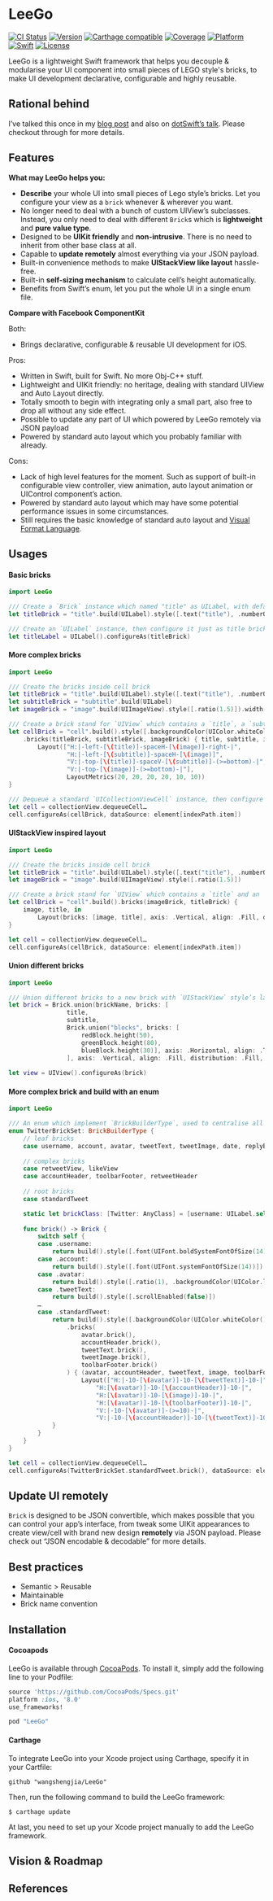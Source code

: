 # LeeGo

[![CI Status](http://img.shields.io/travis/wangshengjia/LeeGo.svg?style=flat)](https://travis-ci.org/wangshengjia/LeeGo)
[![Version](https://img.shields.io/cocoapods/v/LeeGo.svg?style=flat)](http://cocoapods.org/pods/LeeGo)
[![Carthage compatible](https://img.shields.io/badge/Carthage-compatible-4BC51D.svg?style=flat)](https://github.com/Carthage/Carthage)
[![Coverage](https://img.shields.io/codecov/c/github/wangshengjia/LeeGo.svg)](https://codecov.io/github/wangshengjia/LeeGo?branch=develop)
[![Platform](https://img.shields.io/badge/Platform-iOS-lightgray.svg?style=flat)](http://developer.apple.com)
[![Swift](https://img.shields.io/badge/Swift-2.2-orange.svg?style=flat)](https://swift.org)
[![License](https://img.shields.io/badge/License-MIT-blue.svg?style=flat)](https://tldrlegal.com/license/mit-license)

LeeGo is a lightweight Swift framework that helps you decouple & modularise your UI component into small pieces of LEGO style's bricks, to make UI development declarative, configurable and highly reusable.

## Rational behind
I’ve talked this once in my [blog post](https://medium.com/@victor_wang/build-your-cells-in-a-way-of-lego-fbf6a1133bb1#.ud8o1v5zl) and also on [dotSwift’s talk](http://www.thedotpost.com/2016/01/victor-wang-build-ios-ui-in-the-way-of-lego-bricks). Please checkout through for more details.

## Features

**What may LeeGo helps you:**

- **Describe** your whole UI into small pieces of Lego style’s bricks. Let you configure your view as a `brick` whenever & wherever you want.
- No longer need to deal with a bunch of custom UIView’s subclasses. Instead, you only need to deal with different `Brick`s which is **lightweight** and **pure value type**.
- Designed to be **UIKit friendly** and **non-intrusive**. There is no need to inherit from other base class at all.
- Capable to **update remotely** almost everything via your JSON payload.
- Built-in convenience methods to make **UIStackView like layout** hassle-free.
- Built-in **self-sizing mechanism** to calculate cell’s height automatically.
- Benefits from Swift’s enum, let you put the whole UI in a single enum file.

**Compare with Facebook ComponentKit**

Both:
- Brings declarative, configurable & reusable UI development for iOS.

Pros:
- Written in Swift, built for Swift. No more Obj-C++ stuff.
- Lightweight and UIKit friendly: no heritage, dealing with standard UIView and Auto Layout directly.
- Totally smooth to begin with integrating only a small part, also free to drop all without any side effect.
- Possible to update any part of UI which powered by LeeGo remotely via JSON payload
- Powered by standard auto layout which you probably familiar with already.

Cons:
- Lack of high level features for the moment. Such as support of built-in configurable view controller, view animation, auto layout animation or UIControl component’s action.
- Powered by standard auto layout which may have some potential performance issues in some circumstances.
- Still requires the basic knowledge of standard auto layout and [Visual Format Language](https://developer.apple.com/library/ios/documentation/UserExperience/Conceptual/AutolayoutPG/VisualFormatLanguage.html).

## Usages
#### Basic bricks

```swift
import LeeGo

/// Create a `Brick` instance which named "title" as UILabel, with default text "title" and zero `numberOfLines`
let titleBrick = "title".build(UILabel).style([.text("title"), .numberOfLines(0)])

/// Create an `UILabel` instance, then configure it just as title brick
let titleLabel = UILabel().configureAs(titleBrick)

```

#### More complex bricks

```swift
import LeeGo

/// Create the bricks inside cell brick
let titleBrick = "title".build(UILabel).style([.text("title"), .numberOfLines(0)])
let subtitleBrick = "subtitle".build(UILabel)
let imageBrick = "image".build(UIImageView).style([.ratio(1.5)]).width(68)

/// Create a brick stand for `UIView` which contains a `title`, a `subtitle` and an `image` inside, layout them with standard auto layout VFL.
let cellBrick = "cell".build().style([.backgroundColor(UIColor.whiteColor())])
    .bricks(titleBrick, subtitleBrick, imageBrick) { title, subtitle, image in
        Layout(["H:|-left-[\(title)]-spaceH-[\(image)]-right-|",
                "H:|-left-[\(subtitle)]-spaceH-[\(image)]",
                "V:|-top-[\(title)]-spaceV-[\(subtitle)]-(>=bottom)-|",
                "V:|-top-[\(image)]-(>=bottom)-|"], 
                LayoutMetrics(20, 20, 20, 20, 10, 10))
}

/// Dequeue a standard `UICollectionViewCell` instance, then configure it as cell brick with `element` as data source
let cell = collectionView.dequeueCell…
cell.configureAs(cellBrick, dataSource: element[indexPath.item])
```

#### UIStackView inspired layout

```swift
import LeeGo

/// Create the bricks inside cell brick
let titleBrick = "title".build(UILabel).style([.text("title"), .numberOfLines(0)])
let imageBrick = "image".build(UIImageView).style([.ratio(1.5)])

/// Create a brick stand for `UIView` which contains a `title` and an `image` inside, layout them with `UIStackView` inspired layout helper method.
let cellBrick = "cell".build().bricks(imageBrick, titleBrick) { 
    image, title, in
        Layout(bricks: [image, title], axis: .Vertical, align: .Fill, distribution: .Fill)
}

let cell = collectionView.dequeueCell…
cell.configureAs(cellBrick, dataSource: element[indexPath.item])
```

#### Union different bricks

```swift
import LeeGo

/// Union different bricks to a new brick with `UIStackView` style’s layout
let brick = Brick.union(brickName, bricks: [
                title,
                subtitle,
                Brick.union("blocks", bricks: [
                    redBlock.height(50),
                    greenBlock.height(80),
                    blueBlock.height(30)], axis: .Horizontal, align: .Top, distribution: .FillEqually, metrics: LayoutMetrics(0, 0, 0, 0, 10, 10)).style([.backgroundColor(UIColor.brownColor())])
                ], axis: .Vertical, align: .Fill, distribution: .Fill, metrics: defaultMetrics)
                
let view = UIView().configureAs(brick)
```

#### More complex brick and build with an enum

```swift
import LeeGo

/// An enum which implement `BrickBuilderType`, used to centralise all `bricks` design in a single enum file
enum TwitterBrickSet: BrickBuilderType {
    // leaf bricks
    case username, account, avatar, tweetText, tweetImage, date, replyButton, retweetButton, retweetCount, likeButton, likeCount
    
    // complex bricks
    case retweetView, likeView
    case accountHeader, toolbarFooter, retweetHeader
    
    // root bricks
    case standardTweet

    static let brickClass: [Twitter: AnyClass] = [username: UILabel.self, account: UILabel.self, avatar: UIImageView.self, tweetText: UITextView.self, …]
    
    func brick() -> Brick {
        switch self {
        case .username:
            return build().style([.font(UIFont.boldSystemFontOfSize(14))])
        case .account:
            return build().style([.font(UIFont.systemFontOfSize(14))])
        case .avatar:
            return build().style([.ratio(1), .backgroundColor(UIColor.lightGrayColor()), .cornerRadius(3)]).width(50)
        case .tweetText:
            return build().style([.scrollEnabled(false)])
        …
        case .standardTweet:
            return build().style([.backgroundColor(UIColor.whiteColor())])
                .bricks(
                    avatar.brick(),
                    accountHeader.brick(),
                    tweetText.brick(),
                    tweetImage.brick(),
                    toolbarFooter.brick()
                ) { (avatar, accountHeader, tweetText, image, toolbarFooter) in
                    Layout(["H:|-10-[\(avatar)]-10-[\(tweetText)]-10-|",
                        "H:[\(avatar)]-10-[\(accountHeader)]-10-|",
                        "H:[\(avatar)]-10-[\(image)]-10-|",
                        "H:[\(avatar)]-10-[\(toolbarFooter)]-10-|",
                        "V:|-10-[\(avatar)]-(>=10)-|",
                        "V:|-10-[\(accountHeader)]-10-[\(tweetText)]-10-[\(image)]-10-[\(toolbarFooter)]-(>=10)-|"])
            }
        }
    }
}

let cell = collectionView.dequeueCell…
cell.configureAs(TwitterBrickSet.standardTweet.brick(), dataSource: element[indexPath.item])
```

## Update UI remotely
`Brick` is designed to be JSON convertible, which makes possible that you can control your app’s interface, from tweak some UIKit appearances to create view/cell with brand new design **remotely** via JSON payload. Please check out “JSON encodable & decodable” for more details.

## Best practices
- Semantic > Reusable
- Maintainable
- Brick name convention

## Installation
#### Cocoapods
LeeGo is available through [CocoaPods](http://cocoapods.org). To install it, simply add the following line to your Podfile:

```ruby
source 'https://github.com/CocoaPods/Specs.git'
platform :ios, '8.0'
use_frameworks!

pod "LeeGo"
```
#### Carthage
To integrate LeeGo into your Xcode project using Carthage, specify it in your Cartfile:

```
github "wangshengjia/LeeGo"
```

Then, run the following command to build the LeeGo framework:

```
$ carthage update
```

At last, you need to set up your Xcode project manually to add the LeeGo framework.

## Vision & Roadmap

## References